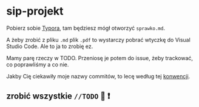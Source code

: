 # sip-projekt
Pobierz sobie [Typora](https://typora.io/#windows), tam będziesz mógł otworzyć `sprawko.md`.

A żeby zrobić z pliku `.md` plik `.pdf` to wystarczy pobrać wtyczkę do Visual Studio Code. Ale to ja to zrobię ez.

Mamy parę rzeczy w TODO. Przeniosę je potem do issue, żeby trackować, co poprawliśmy a co nie.

Jakby Cię ciekawiły moje nazwy commitów, to lecę według tej [konwencji](https://www.conventionalcommits.org/en/v1.0.0/).



## zrobić wszystkie `//TODO` :loudspeaker: :exclamation:

